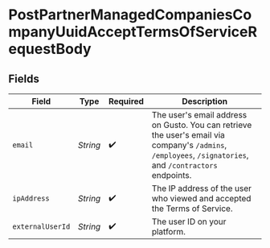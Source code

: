 # PostPartnerManagedCompaniesCompanyUuidAcceptTermsOfServiceRequestBody


## Fields

| Field                                                                                                                                                     | Type                                                                                                                                                      | Required                                                                                                                                                  | Description                                                                                                                                               |
| --------------------------------------------------------------------------------------------------------------------------------------------------------- | --------------------------------------------------------------------------------------------------------------------------------------------------------- | --------------------------------------------------------------------------------------------------------------------------------------------------------- | --------------------------------------------------------------------------------------------------------------------------------------------------------- |
| `email`                                                                                                                                                   | *String*                                                                                                                                                  | :heavy_check_mark:                                                                                                                                        | The user's email address on Gusto. You can retrieve the user's email via company's `/admins`, `/employees`, `/signatories`, and `/contractors` endpoints. |
| `ipAddress`                                                                                                                                               | *String*                                                                                                                                                  | :heavy_check_mark:                                                                                                                                        | The IP address of the user who viewed and accepted the Terms of Service.                                                                                  |
| `externalUserId`                                                                                                                                          | *String*                                                                                                                                                  | :heavy_check_mark:                                                                                                                                        | The user ID on your platform.                                                                                                                             |